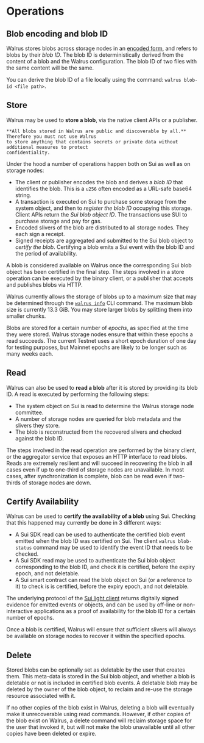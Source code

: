 # Operations

## Blob encoding and blob ID

Walrus stores blobs across storage nodes in an [encoded form](../design/encoding.md), and refers
to blobs by their *blob ID*. The blob ID is deterministically derived from the content of a blob
and the Walrus configuration. The blob ID of two files with the same content will be the same.

You can derive the blob ID of a file locally using the command: `walrus blob-id <file path>`.

## Store

Walrus may be used to **store a blob**, via the native client APIs or a publisher.

```admonish danger title="Public access"
**All blobs stored in Walrus are public and discoverable by all.** Therefore you must not use Walrus
to store anything that contains secrets or private data without additional measures to protect
confidentiality.
```

Under the hood a number of operations happen both on Sui as well as on storage nodes:

- The client or publisher encodes the blob and derives a *blob ID* that identifies the blob. This
  is a `u256` often encoded as a URL-safe base64 string.
- A transaction is executed on Sui to purchase some storage from the system object, and then to
  *register the blob ID* occupying this storage. Client APIs return the *Sui blob object ID*. The
  transactions use SUI to purchase storage and pay for gas.
- Encoded slivers of the blob are distributed to all storage nodes. They each sign a receipt.
- Signed receipts are aggregated and submitted to the Sui blob object to *certify the blob*.
  Certifying a blob emits a Sui event with the blob ID and the period of availability.

A blob is considered available on Walrus once the corresponding Sui blob object has been
certified in the final step. The steps involved in a store operation can be executed by the binary
client, or a publisher that accepts and publishes blobs via HTTP.

Walrus currently allows the storage of blobs up to a maximum size that may be determined
through the [`walrus info`](../usage/client-cli.md#walrus-system-information) CLI command. The
maximum blob size is currently 13.3&nbsp;GiB. You may store larger blobs by splitting them into
smaller chunks.

Blobs are stored for a certain number of *epochs*, as specified at the time they were stored. Walrus
storage nodes ensure that within these epochs a read succeeds. The current Testnet uses a short
epoch duration of one day for testing purposes, but Mainnet epochs are likely to be longer such as
many weeks each.

## Read

Walrus can also be used to **read a blob** after it is stored by providing its blob ID.
A read is executed by performing the following steps:

- The system object on Sui is read to determine the Walrus storage node committee.
- A number of storage nodes are queried for blob metadata and the slivers they store.
- The blob is reconstructed from the recovered slivers and checked against the blob ID.

The steps involved in the read operation are performed by the binary client, or the aggregator
service that exposes an HTTP interface to read blobs. Reads are extremely resilient and will succeed
in recovering the blob in all cases even if up to one-third of storage nodes are unavailable. In
most cases, after synchronization is complete, blob can be read even if two-thirds of storage nodes
are down.

## Certify Availability

Walrus can be used to **certify the availability of a blob** using Sui. Checking that this happened
may currently be done in 3 different ways:

- A Sui SDK read can be
  used to authenticate the certified blob event emitted when the blob ID was certified on Sui. The
  client `walrus blob-status` command may be used to identify the event ID that needs to be checked.
- A Sui SDK read may be
  used to authenticate the Sui blob object corresponding to the blob ID, and check it is certified,
  before the expiry epoch, and not deletable.
- A Sui smart contract can read the blob object on Sui (or a reference to it) to check
  is is certified, before the expiry epoch, and not deletable.

The underlying protocol of the
[Sui light client](https://github.com/MystenLabs/sui/tree/main/crates/sui-light-client)
returns digitally signed evidence for emitted events
or objects, and can be used by off-line or non-interactive applications as a proof of availability
for the blob ID for a certain number of epochs.

Once a blob is certified, Walrus will ensure that sufficient slivers will always be
available on storage nodes to recover it within the specified epochs.

## Delete

Stored blobs can be optionally set as deletable by the user that creates them. This meta-data is
stored in the Sui blob object, and whether a blob is deletable or not is included in certified blob
events. A deletable blob may be deleted by the owner of the blob object, to reclaim and re-use
the storage resource associated with it.

If no other copies of the blob exist in Walrus, deleting a blob will eventually make it
unrecoverable using read commands. However, if other copies of the blob exist on Walrus, a delete
command will reclaim storage space for the user that invoked it, but will not make the blob
unavailable until all other copies have been deleted or expire.
